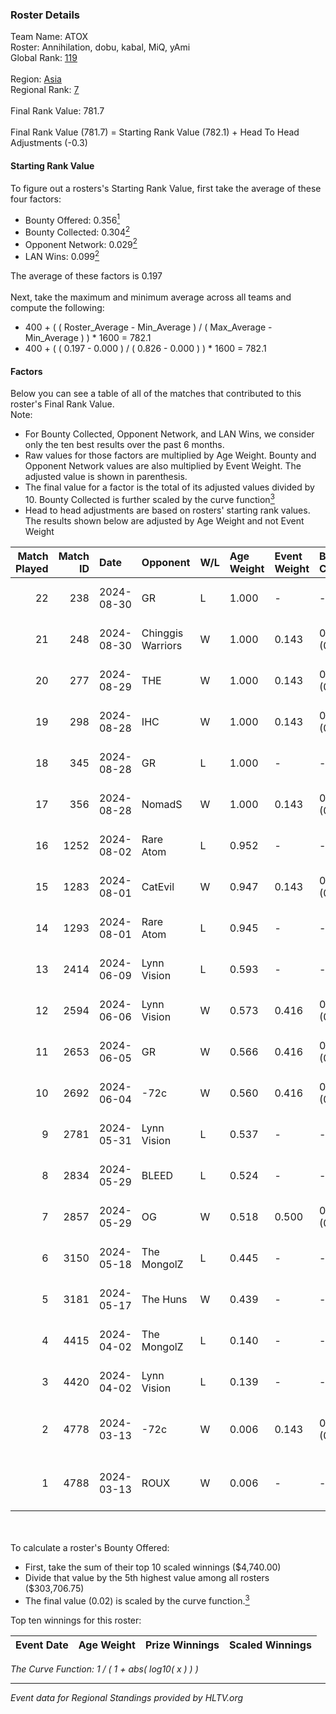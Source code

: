 ### Roster Details<br />
Team Name: ATOX<br />
Roster: Annihilation, dobu, kabal, MiQ, yAmi<br />
Global Rank: [119](../../standings_global_2024_09_08.md)<br />
<br />
Region: [Asia]( ../../standings_asia_2024_09_08.md)<br />
Regional Rank: [7]( ../../standings_asia_2024_09_08.md)<br />
<br />
Final Rank Value:  781.7<br />
<br />
Final Rank Value (781.7) = Starting Rank Value (782.1) + Head To Head Adjustments (-0.3)<br />

#### Starting Rank Value<br />
To figure out a rosters's Starting Rank Value, first take the average of these four factors:<br />
- Bounty Offered: 0.356[<sup>1</sup>](#table2)
- Bounty Collected: 0.304[<sup>2</sup>](#table1)
- Opponent Network: 0.029[<sup>2</sup>](#table1)
- LAN Wins: 0.099[<sup>2</sup>](#table1)

The average of these factors is 0.197<br />
<br />
Next, take the maximum and minimum average across all teams and compute the following:<br />
- 400 + ( ( Roster_Average - Min_Average ) / ( Max_Average - Min_Average ) ) * 1600 = 782.1
- 400 + ( ( 0.197 - 0.000 ) / ( 0.826 - 0.000 ) ) * 1600 = 782.1


#### Factors<br />
Below you can see a table of all of the matches that contributed to this roster's Final Rank Value.<br />
Note:<br />

- For Bounty Collected, Opponent Network, and LAN Wins, we consider only the ten best results over the past 6 months.
- Raw values for those factors are multiplied by Age Weight. Bounty and Opponent Network values are also multiplied by Event Weight. The adjusted value is shown in parenthesis.
- The final value for a factor is the total of its adjusted values divided by 10. Bounty Collected is further scaled by the curve function[<sup>3</sup>](#curveFunction)
- Head to head adjustments are based on rosters' starting rank values. The results shown below are adjusted by Age Weight and not Event Weight
<span id="table1"></span><br />


| Match Played | Match ID | Date       | Opponent          | W/L | Age Weight | Event Weight | Bounty Collected | Opponent Network | LAN Wins  | H2H Adj. | Roster                                |
| -: | -: | :- | :- | :- | :- | :- | :- | :- | :- | -: | :- |
|           22 |      238 | 2024-08-30 | GR                | L   | 1.000      | -            | -                | -                | -         |   -20.21 | Annihilation, dobu, kabal, MiQ, yAmi  |
|           21 |      248 | 2024-08-30 | Chinggis Warriors | W   | 1.000      | 0.143        | 0.013 (0.002)    | 0.187 (0.027)    | 0 (0.000) |    18.07 | Annihilation, dobu, kabal, MiQ, yAmi  |
|           20 |      277 | 2024-08-29 | THE               | W   | 1.000      | 0.143        | 0.000 (0.000)    | 0.113 (0.016)    | 0 (0.000) |     6.10 | Annihilation, dobu, kabal, MiQ, yAmi  |
|           19 |      298 | 2024-08-28 | IHC               | W   | 1.000      | 0.143        | 0.000 (0.000)    | 0.164 (0.023)    | 0 (0.000) |     4.86 | Annihilation, dobu, kabal, MiQ, yAmi  |
|           18 |      345 | 2024-08-28 | GR                | L   | 1.000      | -            | -                | -                | -         |   -21.66 | Annihilation, dobu, kabal, MiQ, yAmi  |
|           17 |      356 | 2024-08-28 | NomadS            | W   | 1.000      | 0.143        | 0.000 (0.000)    | 0.069 (0.010)    | 0 (0.000) |     5.00 | Annihilation, dobu, kabal, MiQ, yAmi  |
|           16 |     1252 | 2024-08-02 | Rare Atom         | L   | 0.952      | -            | -                | -                | -         |   -11.01 | Annihilation, dobu, kabal, MiQ, yAmi  |
|           15 |     1283 | 2024-08-01 | CatEvil           | W   | 0.947      | 0.143        | 0.000 (0.000)    | 0.237 (0.032)    | 0 (0.000) |     8.29 | Annihilation, dobu, kabal, MiQ, yAmi  |
|           14 |     1293 | 2024-08-01 | Rare Atom         | L   | 0.945      | -            | -                | -                | -         |   -10.96 | Annihilation, dobu, kabal, MiQ, yAmi  |
|           13 |     2414 | 2024-06-09 | Lynn Vision       | L   | 0.593      | -            | -                | -                | -         |    -6.46 | Annihilation, dobu, kabal, MiQ, Zesta |
|           12 |     2594 | 2024-06-06 | Lynn Vision       | W   | 0.573      | 0.416        | 0.073 (0.017)    | 0.114 (0.027)    | 0 (0.000) |    11.89 | Annihilation, dobu, kabal, MiQ, Zesta |
|           11 |     2653 | 2024-06-05 | GR                | W   | 0.566      | 0.416        | 0.006 (0.001)    | 0.169 (0.040)    | 0 (0.000) |     6.00 | Annihilation, dobu, kabal, MiQ, Zesta |
|           10 |     2692 | 2024-06-04 | -72c              | W   | 0.560      | 0.416        | 0.003 (0.001)    | 0.110 (0.026)    | 0 (0.000) |     5.03 | Annihilation, dobu, kabal, MiQ, Zesta |
|            9 |     2781 | 2024-05-31 | Lynn Vision       | L   | 0.537      | -            | -                | -                | -         |    -5.75 | Annihilation, dobu, kabal, MiQ, Zesta |
|            8 |     2834 | 2024-05-29 | BLEED             | L   | 0.524      | -            | -                | -                | -         |    -1.49 | Annihilation, dobu, kabal, MiQ, Zesta |
|            7 |     2857 | 2024-05-29 | OG                | W   | 0.518      | 0.500        | 0.118 (0.030)    | 0.352 (0.091)    | 1 (0.518) |    11.96 | Annihilation, dobu, kabal, MiQ, Zesta |
|            6 |     3150 | 2024-05-18 | The MongolZ       | L   | 0.445      | -            | -                | -                | -         |    -0.03 | Annihilation, dobu, kabal, MiQ, Zesta |
|            5 |     3181 | 2024-05-17 | The Huns          | W   | 0.439      | -            | -                | -                | 1 (0.439) |     1.42 | Annihilation, dobu, kabal, MiQ, Zesta |
|            4 |     4415 | 2024-04-02 | The MongolZ       | L   | 0.140      | -            | -                | -                | -         |    -0.01 | Annihilation, dobu, kabal, MiQ, Zesta |
|            3 |     4420 | 2024-04-02 | Lynn Vision       | L   | 0.139      | -            | -                | -                | -         |    -1.45 | Annihilation, dobu, kabal, MiQ, Zesta |
|            2 |     4778 | 2024-03-13 | -72c              | W   | 0.006      | 0.143        | 0.003 (0.000)    | 0.110 (0.000)    | -         |     0.06 | dobu, FlyNN, kabal, MiQ, Zesta        |
|            1 |     4788 | 2024-03-13 | ROUX              | W   | 0.006      | -            | -                | -                | -         |     0.02 | dobu, FlyNN, kabal, MiQ, Zesta        |

<br />
<span id="table2"></span><br />
To calculate a roster's Bounty Offered:<br />

- First, take the sum of their top 10 scaled winnings ($4,740.00)
- Divide that value by the 5th highest value among all rosters ($303,706.75)
- The final value (0.02) is scaled by the curve function.[<sup>3</sup>](#curveFunction)

Top ten winnings for this roster:<br />

| Event Date | Age Weight | Prize Winnings | Scaled Winnings |
| :- | -: | :- | :- |


<span id="curveFunction"></span>_The Curve Function: 1 / ( 1 + abs( log10( x ) ) )_<br />

---
_Event data for Regional Standings provided by HLTV.org_<br />
